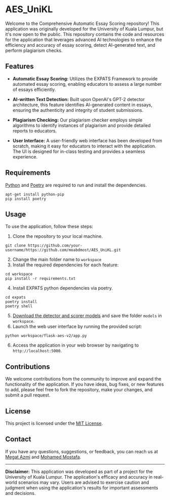 # AES_UniKL

Welcome to the Comprehensive Automatic Essay Scoring repository! This application was originally developed for the University of Kuala Lumpur, but it's now open to the public. This repository contains the code and resources for the application that leverages advanced AI technologies to enhance the efficiency and accuracy of essay scoring, detect AI-generated text, and perform plagiarism checks.

## Features

- **Automatic Essay Scoring:** Utilizes the EXPATS Framework to provide automated essay scoring, enabling educators to assess a large number of essays efficiently.

- **AI-written Text Detection:** Built upon OpenAI's GPT-2 detector architecture, this feature identifies AI-generated content in essays, ensuring the authenticity and integrity of student submissions.

- **Plagiarism Checking:** Our plagiarism checker employs simple algorithms to identify instances of plagiarism and provide detailed reports to educators.

- **User Interface:** A user-friendly web interface has been developed from scratch, making it easy for educators to interact with the application. The UI is designed for in-class testing and provides a seamless experience.

## Requirements

[Python](https://www.python.org/?downloads) and [Poetry](https://python-poetry.org/) are required to run and install the dependencies.
```
apt-get install python-pip
pip install poetry

```

## Usage

To use the application, follow these steps:

1. Clone the repository to your local machine.
```
git clone https://github.com/your-username/https://github.com/moabdmost/AES_UniKL.git
```
2. Change the main folder name to `workspace`
3. Install the required dependencies for each feature:

```
cd workspace
pip install -r requirements.txt
```

4. Install EXPATS python dependencies via poetry.

```
cd expats
poetry install
poetry shell
```
5. [Download the detector and scorer models]() and save the folder `models` in `workspace`.
7. Launch the web user interface by running the provided script:
```
python workspace/flask-aes-v2/app.py
```

6. Access the application in your web browser by navigating to `http://localhost:5000`.

## Contributions

We welcome contributions from the community to improve and expand the functionality of the application. If you have ideas, bug fixes, or new features to add, please feel free to fork the repository, make your changes, and submit a pull request.

## License

This project is licensed under the [MIT License](LICENSE.txt).

## Contact

If you have any questions, suggestions, or feedback, you can reach us at [Megat Azmi](mailto:megatnorulazmi@unikl.edu.my) and [Mohamed Mostafa](mailto:mocshamohamed@gmail.com).

---

**Disclaimer:** This application was developed as part of a project for the University of Kuala Lumpur. The application's efficacy and accuracy in real-world scenarios may vary. Users are advised to exercise caution and judgment when using the application's results for important assessments and decisions.
